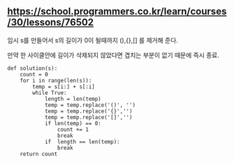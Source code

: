 ## https://school.programmers.co.kr/learn/courses/30/lessons/76502

임시 s를 만들어서 s의 길이가 0이 될때까지 (),{},[] 를 제거해 준다.

만약 한 사이클안에 길이가 삭제되지 않았다면 겹치는 부분이 없기 때문에 즉시 종료.

```
def solution(s):
    count = 0
    for i in range(len(s)):
        temp = s[i:] + s[:i]
        while True:
            length = len(temp)
            temp = temp.replace('()', '')
            temp = temp.replace('{}','')
            temp = temp.replace('[]','')
            if len(temp) == 0:
                count += 1
                break
            if  length == len(temp):
                break         
    return count